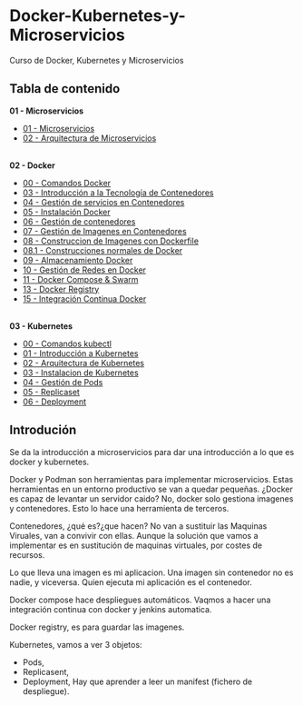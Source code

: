 # Docker-Kubernetes-y-Microservicios
Curso de Docker, Kubernetes y Microservicios

## Tabla de contenido
**01 - Microservicios**
+ [01 - Microservicios](01%20-%20Microservicios/01%20-%20Microservicios.md)
+ [02 - Arquitectura de Microservicios](01%20-%20Microservicios/02%20-%20Arquitectura%20de%20Microservicios.md)
<br><br>

**02 - Docker**
+ [00 - Comandos Docker](02%20-%20Docker/00%20-%20Comandos%20Docker.md)
+ [03 - Introducción a la Tecnología de Contenedores](02%20-%20Docker/03%20-%20Introducción%20a%20la%20Tecnología%20de%20Contenedores.md)
+ [04 - Gestión de servicios en Contenedores](02%20-%20Docker/04%20-%20Gestión%20de%20servicios%20en%20Contenedores.md)
+ [05 - Instalación Docker](02%20-%20Docker/05%20-%20Instalación%20Docker.md)
+ [06 - Gestión de contenedores](02%20-%20Docker/06%20-%20Gestión%20de%20contenedores.md)
+ [07 - Gestión de Imagenes en Contenedores](02%20-%20Docker/07%20-%20Gestión%20de%20Imagenes%20en%20Contenedores.md)
+ [08 - Construccion de Imagenes con Dockerfile](02%20-%20Docker/08%20-%20Construccion%20de%20Imagenes%20con%20Dockerfile.md)
+ [08.1 - Construcciones normales de Docker](02%20-%20Docker/08.1%20-%20Contrucciones%20normales%20de%20Docker.md)
+ [09 - Almacenamiento Docker](02%20-%20Docker/09%20-%20Almacenamiento%20Docker.md)
+ [10 - Gestión de Redes en Docker](02%20-%20Docker/10%20-%20Gestión%20de%20Redes%20en%20Docker.md)
+ [11 - Docker Compose & Swarm](02%20-%20Docker/11%20-%20Docker%20Compose%20&%20Swarm.md)
+ [13 - Docker Registry](02%20-%20Docker/13%20-%20Docker%20Registry.md)
+ [15 - Integración Continua Docker](02%20-%20Docker/15%20-%20Integración%20Continua%20Docker.md)
<br><br>

**03 - Kubernetes**
+ [00 - Comandos kubectl](03%20-%20Kubernetes/00%20-%20Comandos%20kubectl.md)
+ [01 - Introducción a Kubernetes](03%20-%20Kubernetes/01%20-%20Introducción%20a%20Kubernetes.md)
+ [02 - Arquitectura de Kubernetes](03%20-%20Kubernetes/02%20-%20Arquitectura%20de%20Kubernetes.md)
+ [03 - Instalacion de Kubernetes](03%20-%20Kubernetes/03%20-%20Instalacion%20de%20Kubernetes.md)
+ [04 - Gestión de Pods](03%20-%20Kubernetes/04%20-%20Gestión%20de%20Pods.md)
+ [05 - Replicaset](03%20-%20Kubernetes/05%20-%20Replicaset.md)
+ [06 - Deployment](03%20-%20Kubernetes/06%20-%20Deployment.md)

## Introdución
Se da la introducción a microservicios para dar una introducción a lo que es docker y kubernetes.

Docker y Podman son herramientas para implementar microservicios.
Estas herramientas en un entorno productivo se van a quedar pequeñas.
¿Docker es capaz de levantar un servidor caido? No, docker solo gestiona imagenes y contenedores. Esto lo hace una herramienta de terceros.

Contenedores, ¿qué es?¿que hacen?
No van a sustituir las Maquinas Viruales, van a convivir con ellas.
Aunque la solución que vamos a implementar es en sustitución de maquinas virtuales, por costes de recursos.

Lo que lleva una imagen es mi aplicacion.
Una imagen sin contenedor no es nadie, y viceversa.
Quien ejecuta mi aplicación es el contenedor.

Docker compose hace despliegues automáticos.
Vaqmos a hacer una integración continua con docker y jenkins automatica.

Docker registry, es para guardar las imagenes.

Kubernetes, vamos a ver 3 objetos:
+ Pods, 
+ Replicasent, 
+ Deployment,
Hay que aprender a leer un manifest (fichero de despliegue).